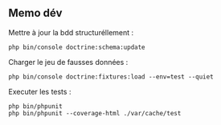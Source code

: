 ## Memo dév

Mettre à jour la bdd structuréllement :
```
php bin/console doctrine:schema:update
```

Charger le jeu de fausses données : 
```
php bin/console doctrine:fixtures:load --env=test --quiet
```

Executer les tests :
```
php bin/phpunit
php bin/phpunit --coverage-html ./var/cache/test
```

